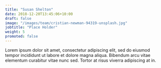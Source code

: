 ```yaml
---
title: "Susan Shelton"
date: 2018-12-20T13:45:06+10:00
draft: false
image: "/images/team/cristian-newman-94319-unsplash.jpg"
jobtitle: "Place Holder"
weight: 5
promoted: false
---
```


Lorem ipsum dolor sit amet, consectetur adipiscing elit, sed do eiusmod tempor incididunt ut labore et dolore magna aliqua. Bibendum arcu vitae elementum curabitur vitae nunc sed. Tortor at risus viverra adipiscing at in.
